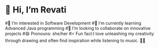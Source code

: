 # 👋 Hi, I’m Revati
#👀 I’m interested in Software Development 
#🌱 I’m currently learning Advanced Java programming
#💞️ I’m looking to collaborate on innovative projects
#😄 Pronouns: she/her
#⚡ Fun fact:I love unleashing my creativity through drawing and often find inspiration while listening to music. 🎨🎶



